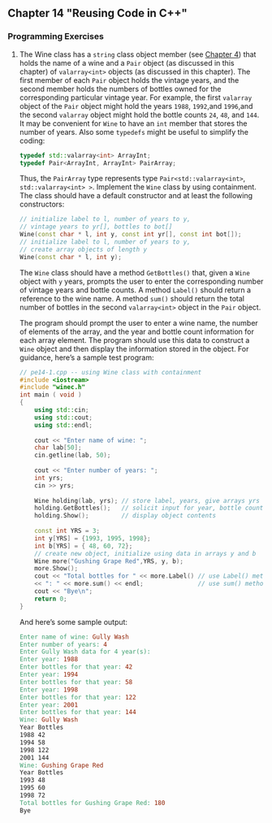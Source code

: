 ## Chapter 14 "Reusing Code in C++"
### Programming Exercises

1. The Wine class has a `string` class object member (see [Chapter 4](./chapter04#programming-exercises/)) that holds the
name of a wine and a `Pair` object (as discussed in this chapter) of `valarray<int>`
objects (as discussed in this chapter). The first member of each `Pair` object holds
the vintage years, and the second member holds the numbers of bottles owned for
the corresponding particular vintage year. For example, the first `valarray` object of
the `Pair` object might hold the years `1988`, `1992`,and `1996`,and the second
`valarray` object might hold the bottle counts `24`, `48`, and `144`. It may be convenient for 
`Wine` to have an `int` member that stores the number of years. Also some
`typedefs` might be useful to simplify the coding:
    ```cpp
    typedef std::valarray<int> ArrayInt;
    typedef Pair<ArrayInt, ArrayInt> PairArray;
    ```
    Thus, the `PairArray` type represents type `Pair<std::valarray<int>`,
    `std::valarray<int> >`. Implement the `Wine` class by using containment. The class
    should have a default constructor and at least the following constructors:
    ```cpp
    // initialize label to l, number of years to y,
    // vintage years to yr[], bottles to bot[]
    Wine(const char * l, int y, const int yr[], const int bot[]);
    // initialize label to l, number of years to y,
    // create array objects of length y
    Wine(const char * l, int y);
    ```
    The `Wine` class should have a method `GetBottles()` that, given a `Wine` object with
    `y` years, prompts the user to enter the corresponding number of vintage years and
    bottle counts. A method `Label()` should return a reference to the wine name. A
    method `sum()` should return the total number of bottles in the second
    `valarray<int>` object in the `Pair` object.
    
    The program should prompt the user to enter a wine name, the number of elements of the array, 
    and the year and bottle count information for each array element. The program should use this 
    data to construct a `Wine` object and then display the information stored in the object. 
    For guidance, here’s a sample test program:
    ```cpp
    // pe14-1.cpp -- using Wine class with containment
    #include <iostream>
    #include "winec.h"
    int main ( void )
    {
        using std::cin;
        using std::cout;
        using std::endl;
        
        cout << "Enter name of wine: ";
        char lab[50];
        cin.getline(lab, 50);
        
        cout << "Enter number of years: ";
        int yrs;
        cin >> yrs;
        
        Wine holding(lab, yrs); // store label, years, give arrays yrs elements
        holding.GetBottles();   // solicit input for year, bottle count
        holding.Show();         // display object contents
        
        const int YRS = 3;
        int y[YRS] = {1993, 1995, 1998};
        int b[YRS] = { 48, 60, 72};
        // create new object, initialize using data in arrays y and b
        Wine more("Gushing Grape Red",YRS, y, b);
        more.Show();
        cout << "Total bottles for " << more.Label() // use Label() method
        << ": " << more.sum() << endl;               // use sum() method
        cout << "Bye\n";
        return 0;
    }
    ```
    And here’s some sample output:
    ```makefile
    Enter name of wine: Gully Wash
    Enter number of years: 4
    Enter Gully Wash data for 4 year(s):
    Enter year: 1988
    Enter bottles for that year: 42
    Enter year: 1994
    Enter bottles for that year: 58
    Enter year: 1998
    Enter bottles for that year: 122
    Enter year: 2001
    Enter bottles for that year: 144
    Wine: Gully Wash
    Year Bottles
    1988 42
    1994 58
    1998 122
    2001 144
    Wine: Gushing Grape Red
    Year Bottles
    1993 48
    1995 60
    1998 72
    Total bottles for Gushing Grape Red: 180
    Bye
    ```

  
